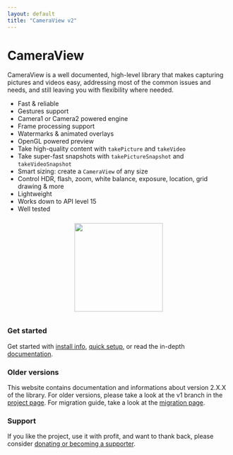 ```yaml
---
layout: default
title: "CameraView v2"
---
```


# CameraView

CameraView is a well documented, high-level library that makes capturing pictures and videos easy,
addressing most of the common issues and needs, and still leaving you with flexibility where needed.

- Fast & reliable
- Gestures support
- Camera1 or Camera2 powered engine
- Frame processing support
- Watermarks & animated overlays
- OpenGL powered preview
- Take high-quality content with `takePicture` and `takeVideo`
- Take super-fast snapshots with `takePictureSnapshot` and `takeVideoSnapshot`
- Smart sizing: create a `CameraView` of any size
- Control HDR, flash, zoom, white balance, exposure, location, grid drawing & more
- Lightweight
- Works down to API level 15
- Well tested

<p align="center">
  <img src="static/icon.png" vspace="10" width="200" height="200">
</p>

### Get started

Get started with [install info](about/install.html), [quick setup](about/getting-started.html), or
read the in-depth [documentation](docs/camera-events.html).

### Older versions

This website contains documentation and informations about version 2.X.X of the library.
For older versions, please take a look at the v1 branch in the [project page](https://github.com/natario1/CameraView).
For migration guide, take a look at the [migration page](extra/v1-migration-guide.html).

### Support

If you like the project, use it with profit, and want to thank back, please consider [donating or
becoming a supporter](extra/donate.html).

